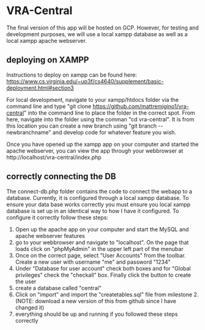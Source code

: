 # VRA-Central

The final version of this app will be hosted on GCP.  However, for testing and development purposes, we will use a local xampp database as well as a local xampp apache webserver.

## deploying on XAMPP

Instructions to deploy on xampp can be found here: https://www.cs.virginia.edu/~up3f/cs4640/supplement/basic-deployment.html#section3 

For local development, navigate to your xampp/htdocs folder via the command line and type "git clone https://github.com/mattremigino1/vra-central" into the command line to place the folder in the correct spot.  From here, navigate into the folder using the comman "cd vra-central".  It is from this location you can create a new branch using "git branch --newbranchname" and develop code for whatever feature you wish.  

Once you have opened up the xampp app on your computer and started the apache webserver, you can view the app through your webbrowser at http://localhost/vra-central/index.php

## correctly connecting the DB

The connect-db.php folder contains the code to connect the webapp to a database.  Currently, it is configured through a local xampp database.  To ensure your data base works correctly you must ensure you local xampp database is set up in an identical way to how I have it configured.  To configure it correctly follow these steps:

1. Open up the apache app on your computer and start the MySQL and apache webserver features
2. go to your webbrowser and navigate to "localhost".  On the page that loads click on "phpMyAdmin" in the upper left part of the menubar
3. Once on the correct page, select "User Accounts" from the toolbar.  Create a new user with username "me" and password "1234"
4. Under "Database for user account" check both boxes and for "Global privileges" check the "checkall" box.  Finally click the button to create the user
5. create a database called "central"
6. Click on "import" and import the "createtables.sql" file from milestone 2.  (NOTE: download a new version of this from github since I have changed it)
7. everything should be up and running if you followed these steps correctly
